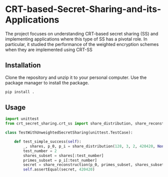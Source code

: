 # CRT-based-Secret-Sharing-and-its-Applications
The project focuses on understanding CRT-based secret sharing (SS) and implementing applications where this type of SS has a pivotal role. In particular, it studied the performance of the weighted encryption schemes when they are implemented using CRT-SS

## Installation
Clone the repository and unzip it to your personal computer.
Use the package manager to install the package.

```bash
pip install .
```

## Usage

```python
import unittest
from crt_secret_sharing.crt_ss import share_distribution, share_reconstruction

class TestWithUnweightedSecretSharing(unittest.TestCase):

    def test_simple_success(self):
        _, shares, p_0, p_i = share_distribution(128, 3, 2, 420420, None, None, None, False)
        test_number = 2
        shares_subset = shares[:test_number]
        primes_subset = p_i[:test_number]
        secret = share_reconstruction(p_0, primes_subset, shares_subset)
        self.assertEqual(secret, 420420)
```

